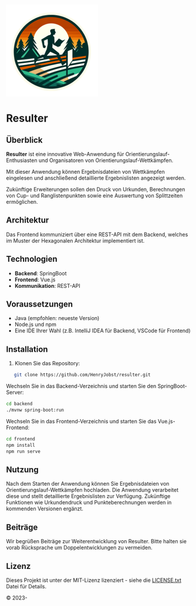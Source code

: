 <img src="Logo_Resulter.png" alt="Resulter Logo" width="250"/>

# **Resulter**

## Überblick

**Resulter** ist eine innovative Web-Anwendung für Orientierungslauf-Enthusiasten und Organisatoren von
Orientierungslauf-Wettkämpfen.

Mit dieser Anwendung können Ergebnisdateien von Wettkämpfen eingelesen und anschließend detaillierte Ergebnislisten
angezeigt werden.

Zukünftige Erweiterungen sollen den Druck von Urkunden, Berechnungen von Cup- und Ranglistenpunkten sowie eine
Auswertung von Splittzeiten ermöglichen.

## Architektur

Das Frontend kommuniziert über eine REST-API mit dem Backend, welches im Muster der Hexagonalen Architektur
implementiert ist.

## Technologien

- **Backend**: SpringBoot
- **Frontend**: Vue.js
- **Kommunikation**: REST-API

## Voraussetzungen

- Java (empfohlen: neueste Version)
- Node.js und npm
- Eine IDE Ihrer Wahl (z.B. IntelliJ IDEA für Backend, VSCode für Frontend)

## Installation

1. Klonen Sie das Repository:

```bash
   git clone https://github.com/HenryJobst/resulter.git
````

Wechseln Sie in das Backend-Verzeichnis und starten Sie den SpringBoot-Server:

```bash
cd backend
./mvnw spring-boot:run
```

Wechseln Sie in das Frontend-Verzeichnis und starten Sie das Vue.js-Frontend:

```bash
cd frontend
npm install
npm run serve
```

## Nutzung

Nach dem Starten der Anwendung können Sie Ergebnisdateien von Orientierungslauf-Wettkämpfen hochladen. Die Anwendung
verarbeitet diese und stellt detaillierte Ergebnislisten zur Verfügung. Zukünftige Funktionen wie Urkundendruck und
Punkteberechnungen werden in kommenden Versionen ergänzt.

## Beiträge

Wir begrüßen Beiträge zur Weiterentwicklung von Resulter. Bitte halten sie vorab Rücksprache um Doppelentwicklungen zu
vermeiden.

## Lizenz

Dieses Projekt ist unter der MIT-Lizenz lizenziert - siehe die [LICENSE.txt](LICENSE.txt) Datei für Details.

© 2023-